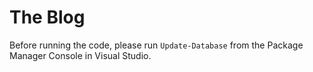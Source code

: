 # The Blog

Before running the code, please run `Update-Database` from the Package Manager Console in Visual Studio.